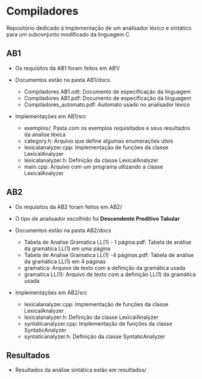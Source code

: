 # Compiladores

Repositório dedicado à  Implementação de um analisador léxico e sintático para um subconjunto modificado da linguagem C

## AB1

- Os requisitos da AB1 foram feitos em AB1/

- Documentos estão na pasta AB1/docs
  - Compiladores AB1.odt: Documento de especificação da linguagem
  - Compiladores AB1.pdf: Documento de especificação da linguagem
  - Compiladores_automato.pdf: Automato usado no analisador léxico
 
- Implementações em AB1/src
  - exemplos/: Pasta com os exemplos requisitados e seus resultados da analise léxica
  - category.h: Arquivo que define algumas enumerações uteis
  - lexicalanalyzer.cpp: Implementação de funções da classe LexicalAnalyzer
  - lexicalanalyzer.h: Definição da classe LexicalAnalyzer
  - main.cpp: Arquivo com um programa utlizando a classe LexicalAnalyzer

## AB2

- Os requisitos da AB2 foram feitos em AB2/
- O tipo de analisador escolhido foi **Descendente Preditivo Tabular**

- Documentos estão na pasta AB2/docs
  - Tabela de Analise Gramatica LL(1) - 1 página.pdf: Tabela de análise da gramática LL(1) em uma página
  - Tabela de Analise Gramatica LL(1) -4 páginas.pdf: Tabela de análise da gramática LL(1) em 4 páginas
  - gramatica: Arquivo de texto com a definição da gramática usada
  - gramatica LL(1): Arquivo de texto com a definição LL(1) da gramática usada
 
- Implementações em AB2/src
  - lexicalanalyzer.cpp: Implementação de funções da classe LexicalAnalyzer
  - lexicalanalyzer.h: Definição da classe LexicalAnalyzer
  - syntaticanalyzer.cpp: Implementação de funções da classe SyntaticAnalyzer
  - syntaticanalyzer.h: Definição da classe SyntaticAnalyzer

## Resultados 
- Resultados da análise sintática estão em resultados/
